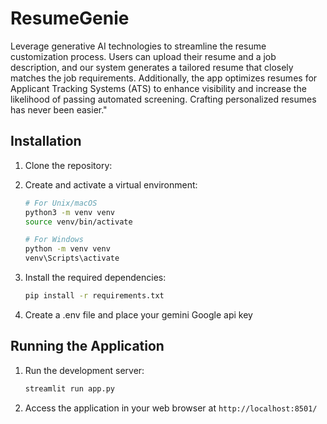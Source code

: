 # ResumeGenie
Leverage generative AI technologies to streamline the resume customization process. Users can upload their resume and a job description, and our system generates a tailored resume that closely matches the job requirements. Additionally, the app optimizes resumes for Applicant Tracking Systems (ATS) to enhance visibility and increase the likelihood of passing automated screening. Crafting personalized resumes has never been easier."

## Installation

1. Clone the repository:

2. Create and activate a virtual environment:

    ```bash
    # For Unix/macOS
    python3 -m venv venv
    source venv/bin/activate

    # For Windows
    python -m venv venv
    venv\Scripts\activate
    ```
3.  Install the required dependencies:
   
     ```bash
    pip install -r requirements.txt
    ```
5.  Create a .env file and place your gemini Google api key

## Running the Application

1. Run the development server:

    ```bash
    streamlit run app.py
    ```

2. Access the application in your web browser at `http://localhost:8501/`
